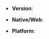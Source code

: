 <!-- Which version of avocode are you using? -->
* **Version**: 

<!-- Are you using the native or web version of Avocode? -->
* **Native/Web**:

<!-- What OS are you using? If you use the web version, which browser are you using? -->
* **Platform**: 


<!-- Enter your issue details below this comment. -->
